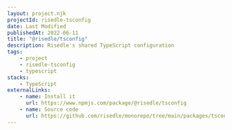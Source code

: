 ```yaml
---
layout: project.njk
projectId: risedle-tsconfig
date: Last Modified
publishedAt: 2022-06-11
title: "@risedle/tsconfig"
description: Risedle's shared TypeScript configuration
tags:
    - project
    - risedle-tsconfig
    - typescript
stacks:
    - TypeScript
externalLinks:
    - name: Install it
      url: https://www.npmjs.com/package/@risedle/tsconfig
    - name: Source code
      url: https://github.com/risedle/monorepo/tree/main/packages/tsconfig
---
```

